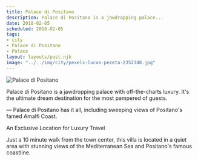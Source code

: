 ```yaml
---
title: Palace di Positano
description: Palace di Positano is a jawdropping palace...
date: 2018-02-05
scheduled: 2018-02-05
tags:
- city
- Palace di Positano
- Palace
layout: layouts/post.njk
image: "../../img/city/pexels-lucas-pezeta-2352348.jpg"
---
```


![Palace di Positano](../../img/city/pexels-lucas-pezeta-2352348.jpg)

Palace di Positano is a jawdropping palace with off-the-charts luxury. It's the ultimate dream destination for the most pampered of guests.

— Palace di Positano has it all, including sweeping views of Positano's famed Amalfi Coast.

An Exclusive Location for Luxury Travel

Just a 10 minute walk from the town center, this villa is located in a quiet area with stunning views of the Mediterranean Sea and Positano's famous coastline.
